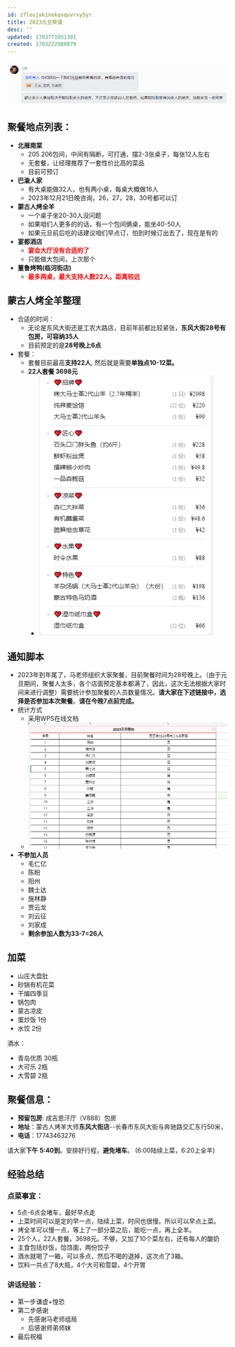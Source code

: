 ```yaml
---
id: z7leujak1nekqvquvrxy5yr
title: 2023元旦聚餐
desc: ''
updated: 1703771951301
created: 1703222988879
---
```







![图 0](assets/images/5382576e19f2e8b249373f18f9a42e82309325ca3c920a0b20ff6f00c201ec25.png)  


## **聚餐地点列表**：
* **北雁南棠**
  * 205 206包间，中间有隔断，可打通，摆2-3张桌子，每张12人左右
  * 无套餐，让经理推荐了一套性价比高的菜品
  * 目前可预订
* **巴渝人家**
  * 有大桌能做32人，也有两小桌，每桌大概做16人
  * 2023年12月21日晚咨询，26，27，28，30号都可以订
* **蒙古人烤全羊**
  *  一个桌子坐20-30人没问题
  *  如果咱们人更多的的话，有一个包间俩桌，能坐40-50人
  *  如果元旦前后吃的话建议咱们早点订，怕到时候订出去了，现在是有的
* **宴都酒店**  
  * **<font color="red">宴会大厅没有合适的了</font>**
  * 只能做大包间，上次那个
* **董鲁烤鸭(临河街店)**
  * **<font color="red">最多两桌，最大支持人数22人。距离较远</font>**



## **蒙古人烤全羊整理**
* 合适的时间：
  * 无论是东风大街还是工农大路店，目前年前都比较紧张，**东风大街28号有包房，可容纳35人**
  * 目前预定的是**28号晚上6点**
* 套餐：
  * 套餐目前最高**支持22人**, 然后就是需要**单独点10-12菜。**
  * **22人套餐 3698元**
    * ![图 0](assets/images/c2c8d3dec09c6fa737d4e1fb2e2607673da316111d405bdbdd353fc23b1ed2bd.png)  



## **通知脚本**
* 2023年到年尾了，马老师组织大家聚餐，目前聚餐时间为28号晚上。（由于元旦期间，聚餐人太多，各个店面预定基本都满了，因此，这次无法根据大家时间来进行调整）需要统计参加聚餐的人员数量情况。**请大家在下述链接中，选择是否参加本次聚餐**。**请在今晚7点前完成。**
* 统计方式
  * 采用WPS在线文档
  * ![图 1](assets/images/621fd371c1cbb6dac2c61334ac721e297ee032877cf8fd4a277e853bacdc2f21.png)  
* **不参加人员**
  * 毛仁亿
  * 陈盼
  * 阳州
  * 魏士达
  * 施林静
  * 贾云龙
  * 刘云征
  * 刘家成
  * **剩余参加人数为33-7=26人**

## 加菜
* 山庄大盘肚
* 砂锅有机花菜
* 干煸四季豆
* 锅包肉
* 蒙古凉皮
* 蛋炒饭 1份
* 水饺 2份

酒水：
* 青岛优质 30瓶 
* 大可乐 2瓶 
* 大雪碧 2瓶


## **聚餐信息：**

* **预留包房**: 成吉思汗厅（V888）包房
* **地址**：蒙古人烤羊大师**东风大街店**--长春市东风大街与奔驰路交汇东行50米，
* **电话**：17743463276


请大家**下午** **5:40到**。安排好行程，**避免堵车**。
(6:00陆续上菜，6:20上全羊)

## **经验总结**

### 点菜事宜：
  * 5点-6点会堵车，最好早点走
  * 上菜时间可以是定的早一点，陆续上菜，时间也很慢。所以可以早点上菜。
  * 烤全羊可以慢一点，等上了一部分菜之后，能吃一点，再上全羊。
  * 25个人，22人套餐，3698元。不够，又加了10个菜左右，还有每人的酸奶
  * 主食包括炒饭，饸饹面，两份饺子
  * 酒水就喝了一箱，可以多点，然后不喝的退掉，这次点了3箱。
  * 饮料一共点了8大瓶，4个大可和雪碧，4个开胃



### 讲话经验：
  * 第一步谦虚+惶恐
  * 第二步感谢
    * 先感谢马老师组局
    * 后感谢师弟师妹
  * 最后祝福


